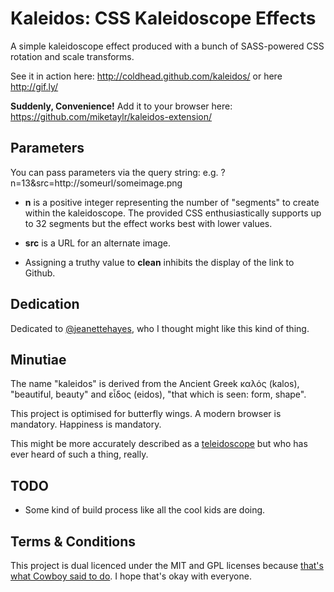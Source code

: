 # Kaleidos: CSS Kaleidoscope Effects

A simple kaleidoscope effect produced with a bunch of SASS-powered
CSS rotation and scale transforms.

See it in action here: http://coldhead.github.com/kaleidos/ or here
http://gif.ly/

**Suddenly, Convenience!** Add it to your browser here:
https://github.com/miketaylr/kaleidos-extension/

## Parameters
You can pass parameters via the query string: e.g.
?n=13&src=http://someurl/someimage.png

* **n** is a positive integer representing the number of "segments" to
create within the kaleidoscope. The provided CSS enthusiastically
supports up to 32 segments but the effect works best with lower
values.

* **src** is a URL for an alternate image.

* Assigning a truthy value to **clean** inhibits the display of the
link to Github.

## Dedication
Dedicated to [@jeanettehayes](http://twitter.com/jeanettehayes), who I
thought might like this kind of thing.

## Minutiae
The name "kaleidos" is derived from the Ancient Greek καλός (kalos),
"beautiful, beauty" and εἶδος (eidos), "that which is seen: form,
shape".

This project is optimised for butterfly wings. A modern browser is
mandatory. Happiness is mandatory.

This might be more accurately described as a
[teleidoscope](http://en.wikipedia.org/wiki/Teleidoscope) but who has
ever heard of such a thing, really.

## TODO
* Some kind of build process like all the cool kids are doing.

## Terms & Conditions

This project is dual licenced under the MIT and GPL licenses because
[that's what Cowboy said to
do](http://benalman.com/news/2010/02/on-licensing-my-code/). I hope
that's okay with everyone.
